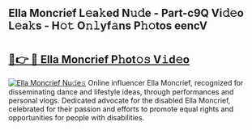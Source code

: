 ## Ella Moncrief L𝚎a𝚔ed N𝚞𝚍e - Part-c9Q Vi𝚍𝚎o L𝚎a𝚔s - H𝚘𝚝 O𝚗𝚕yf𝚊ns P𝚑𝚘tos eencV

# <h2><a href="http://kf6nq57.oniu.top/?m=Ella+Moncrief">🔗👉 🔴 Ella Moncrief P𝚑ot𝚘𝚜 V𝚒d𝚎o</a></h2>

[![Ella Moncrief Nu𝚍e𝚜](https://i.imgur.com/0qMVB7G.gif)](http://kf6nq57.oniu.top/?m=Ella+Moncrief)
Online influencer Ella Moncrief, recognized for disseminating dance and lifestyle ideas, through performances and personal vlogs. Dedicated advocate for the disabled Ella Moncrief, celebrated for their passion and efforts to promote equal rights and opportunities for people with disabilities.  
